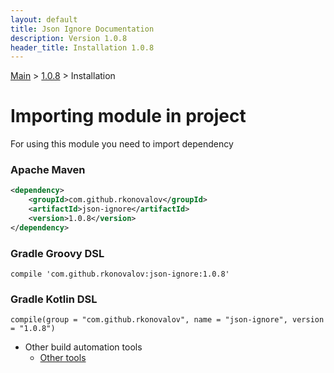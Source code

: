 ```yaml
---
layout: default
title: Json Ignore Documentation
description: Version 1.0.8
header_title: Installation 1.0.8
---
```


[Main](../../index.MD) > [1.0.8](../index.MD) > Installation

# Importing module in project
For using this module you need to import dependency

### Apache Maven
```xml
<dependency>
    <groupId>com.github.rkonovalov</groupId>
    <artifactId>json-ignore</artifactId>
    <version>1.0.8</version>
</dependency>
```

### Gradle Groovy DSL
```text
compile 'com.github.rkonovalov:json-ignore:1.0.8'
```

### Gradle Kotlin DSL
```text
compile(group = "com.github.rkonovalov", name = "json-ignore", version = "1.0.8")
```

* Other build automation tools
  * [Other tools](https://search.maven.org/artifact/com.github.rkonovalov/json-ignore/1.0.8/jar)